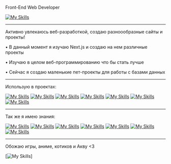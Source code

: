 Front-End Web Developer

[![My Skills](https://skillicons.dev/icons?i=vscode)](https://skillicons.dev)

-----

Активно увлекаюсь веб-разработкой, создаю разноообразные сайты и проекты!

• В данный момент я изучаю Next.js и создаю на нем различные проекты

• Изучаю в целом веб-программированию что бы стать лучше

• Сейчас я создаю маленькие пет-проекты для работы с базами данных

-----

Использую в проектах:

 [![My Skills](https://skillicons.dev/icons?i=js)](https://skillicons.dev)
 [![My Skills](https://skillicons.dev/icons?i=ts)](https://skillicons.dev)
 [![My Skills](https://skillicons.dev/icons?i=react)](https://skillicons.dev)
 [![My Skills](https://skillicons.dev/icons?i=nextjs)](https://skillicons.dev)
 [![My Skills](https://skillicons.dev/icons?i=mongodb)](https://skillicons.dev)
 [![My Skills](https://skillicons.dev/icons?i=supabase)](https://skillicons.dev)
 [![My Skills](https://skillicons.dev/icons?i=sass)](https://skillicons.dev)

-----

Так же я имею знания:

 [![My Skills](https://skillicons.dev/icons?i=py)](https://skillicons.dev)
 [![My Skills](https://skillicons.dev/icons?i=cs)](https://skillicons.dev)
 [![My Skills](https://skillicons.dev/icons?i=java)](https://skillicons.dev)
 [![My Skills](https://skillicons.dev/icons?i=php)](https://skillicons.dev)
 [![My Skills](https://skillicons.dev/icons?i=nodejs)](https://skillicons.dev)
 [![My Skills](https://skillicons.dev/icons?i=ps)](https://skillicons.dev)
 [![My Skills](https://skillicons.dev/icons?i=blender)](https://skillicons.dev)

-----

Обожаю игры, аниме, котиков и Акву <З

[![My Skills](https://i.pinimg.com/originals/6e/00/7f/6e007f532ad5df09ef3ba6ef53ea317f.jpg)]
